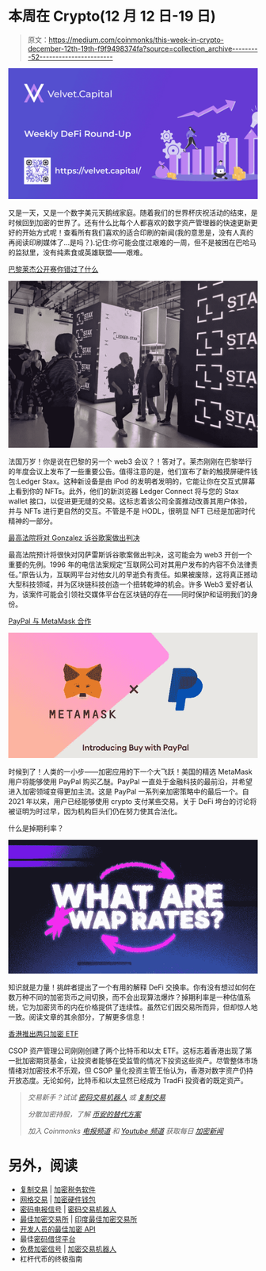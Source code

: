 # 本周在 Crypto(12 月 12 日-19 日)

> 原文：<https://medium.com/coinmonks/this-week-in-crypto-december-12th-19th-f9f9498374fa?source=collection_archive---------52----------------------->

![](img/6af40b14c2fc2b76a2045b3686e6b75d.png)

又是一天，又是一个数字美元天鹅绒家庭。随着我们的世界杯庆祝活动的结束，是时候回到加密的世界了。还有什么比每个人都喜欢的数字资产管理器的快速更新更好的开始方式呢！查看所有我们喜欢的适合印刷的新闻(我的意思是，没有人真的再阅读印刷媒体了…是吗？).记住:你可能会度过艰难的一周，但不是被困在巴哈马的监狱里，没有纯素食或英雄联盟——艰难。

[巴黎莱杰公开赛你错过了什么](https://nftevening.com/what-you-missed-at-ledger-op3n-in-paris-2022/)

![](img/15a1b4a3f7f1e60731c01f00cead48ed.png)

法国万岁！你是说在巴黎的另一个 web3 会议？！答对了。莱杰刚刚在巴黎举行的年度会议上发布了一些重要公告。值得注意的是，他们宣布了新的触摸屏硬件钱包:Ledger Stax。这种新设备是由 iPod 的发明者发明的，它能让你在交互式屏幕上看到你的 NFTs。此外，他们的新浏览器 Ledger Connect 将与您的 Stax wallet 接口，以促进更无缝的交易。这标志着该公司全面推动改善其用户体验，并与 NFTs 进行更自然的交互。不管是不是 HODL，很明显 NFT 已经是加密时代精神的一部分。

[最高法院将对 Gonzalez 诉谷歌案做出判决](https://inside.com/cryptocurrency/posts/the-supreme-court-will-reach-a-verdict-on-the-gonzalez-v-google-case-potential-path-for-blockchain-tech-334754)

最高法院预计将很快对冈萨雷斯诉谷歌案做出判决，这可能会为 web3 开创一个重要的先例。1996 年的电信法案规定“互联网公司对其用户发布的内容不负法律责任。”原告认为，互联网平台对他女儿的早逝负有责任。如果被废除，这将真正撼动大型科技领域，并为区块链科技创造一个扭转乾坤的机会。许多 Web3 爱好者认为，该案件可能会引领社交媒体平台在区块链的存在——同时保护和证明我们的身份。

[PayPal 与 MetaMask 合作](https://nftlately.com/paypal-partners-with-crypto-wallet-metamask-for-ethereum-transactions/)

![](img/6d95e70faccf6ee12d27875ab4f6245c.png)

时候到了！人类的一小步——加密应用的下一个大飞跃！美国的精选 MetaMask 用户将能够使用 PayPal 购买乙醚。PayPal 一直处于金融科技的最前沿，并希望进入加密领域变得更加主流。这是 PayPal 一系列亲加密策略中的最后一个。自 2021 年以来，用户已经能够使用 crypto 支付某些交易。关于 DeFi 垮台的讨论将被证明为时过早，因为机构巨头们仍在努力使其合法化。

什么是掉期利率？

![](img/23576c1687fcea7aae5869587e02a027.png)

知识就是力量！挑衅者提出了一个有用的解释 DeFi 交换率。你有没有想过如何在数万种不同的加密货币之间切换，而不会出现算法爆炸？掉期利率是一种估值系统，它为加密货币的内在价格提供了连续性。虽然它们因交易所而异，但却惊人地一致。阅读文章的其余部分，了解更多信息！

[香港推出两只加密 ETF](https://inside.com/cryptocurrency/posts/hong-kong-launches-two-crypto-etfs-despite-market-downturn-335645)

CSOP 资产管理公司刚刚创建了两个比特币和以太 ETF。这标志着香港出现了第一批加密期货基金，让投资者能够在受监管的情况下投资这些资产。尽管整体市场情绪对加密技术不乐观，但 CSOP 量化投资主管王怡认为，香港对数字资产仍持开放态度。无论如何，比特币和以太显然已经成为 TradFi 投资者的既定资产。

> *交易新手？试试* [*密码交易机器人*](/coinmonks/crypto-trading-bot-c2ffce8acb2a) *或* [*复制交易*](/coinmonks/top-10-crypto-copy-trading-platforms-for-beginners-d0c37c7d698c)
> 
> *分散加密持股，了解* [*币安的替代方案*](https://coincodecap.com/binance-alternatives)
> 
> *加入 Coinmonks* [*电报频道*](https://t.me/coincodecap) *和* [*Youtube 频道*](https://www.youtube.com/c/coinmonks/videos) *获取每日* [*加密新闻*](http://coincodecap.com/)

# 另外，阅读

*   [复制交易](/coinmonks/top-10-crypto-copy-trading-platforms-for-beginners-d0c37c7d698c) | [加密税务软件](/coinmonks/crypto-tax-software-ed4b4810e338)
*   [网格交易](https://coincodecap.com/grid-trading) | [加密硬件钱包](/coinmonks/the-best-cryptocurrency-hardware-wallets-of-2020-e28b1c124069)
*   [密码电报信号](/coinmonks/top-3-telegram-channels-for-crypto-traders-in-2021-8385f4411ff4) | [密码交易机器人](/coinmonks/crypto-trading-bot-c2ffce8acb2a)
*   [最佳加密交易所](/coinmonks/crypto-exchange-dd2f9d6f3769) | [印度最佳加密交易所](/coinmonks/bitcoin-exchange-in-india-7f1fe79715c9)
*   [开发人员的最佳加密 API](/coinmonks/best-crypto-apis-for-developers-5efe3a597a9f)
*   最佳[密码借贷平台](/coinmonks/top-5-crypto-lending-platforms-in-2020-that-you-need-to-know-a1b675cec3fa)
*   [免费加密信号](/coinmonks/free-crypto-signals-48b25e61a8da) | [加密交易机器人](/coinmonks/crypto-trading-bot-c2ffce8acb2a)
*   杠杆代币的终极指南